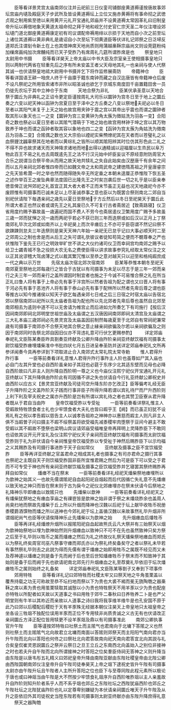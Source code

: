 <!-- { "loadSidebar": true } -->
　　臣等看详景灵宫太庙南郊仪注并云祀前三日仪銮司铺御座黄道褥谨按唐故事郊坛宫庙内壝及殿庭天子步武所及皆设黄道褥坛上立位又施赤黄褥将有事命彻之武徳贞观之制用紫至徳以来用黄开元礼开宝通礼郊庙并不设黄道褥太常因革礼曰旧制皇帝升坛以褥借地象天黄道太祖命彻之拜于地和岘乞付史官仁宗天圣二年仪注増设郊坛壝门道北御座黄道褥康定初有司议谓配帝褥用绯以示损于天地而自小次之前至坛上诸位其道褥以黄非典礼是歳诏自小次至坛下彻黄道臣等伏详礼记郊祭之日泛埽反道郑氏注谓刬令新土在上也其借神席天地尚质则用蒲越槀鞂宗庙尚文则设莞筵粉纯加缫席画纯加次席黼纯而已天子受胙乃有席周礼几筵所谓胙席是也
　　祭皇地只太尉用中书摄
　　臣等看详昊天上帝太庙以中书大臣及宗室亲王使相摄事皇地只则以两制代两省在轻重先后之序有所未安盖王者父天母地其礼一也亲祠与使人代祭其诚一也伏请祭皇地祗大尉用中书摄并乞下将作监修展斋防
　　帝籍神仓
　　臣等看详国语王耕一墢庶人终于千亩廪于籍东南钟而藏之自汉迄唐皆有帝籍神仓后废不设凡祭祀之所用皆索诸市非所以昭圣诚也欲乞于京城东南度田千亩置籍田舍一员仍徙先农坛于其中立神仓于东南
　　天地合祭为非礼
　　臣某伏承圣意以天地合祭于圜丘为非典礼之正诏令更定臣谨按周礼大司乐以圜钟为宫冬日至于地上之圜丘奏之六变以祀天神以函钟为宫夏日至于泽中之方丘奏之八变以祭地夫祀必以冬日至者以其阳气来复于上天之始也故宫用夹钟于震之宫以其帝出乎震也而谓之圜钟者取其形以象天也三一之变【圜钟为宫三变黄钟为角太蔟为徴姑洗为羽各一变】合阳奇之数也祭必以夏日至者以其隂气潜萌于下地之始也故宫用林钟于坤之宫以其万物致养于坤也而谓之函钟者取其容以象地也四二之变【函钟为宫太蔟为角姑洗为徴南吕为羽各二变】合隂偶之数也又大宗伯以禋祀实柴槱燎祀其在天者而以苍璧礼之以血祭貍沈疈辜祭其在地者而以黄琮礼之皆所以顺其隂阳辨其时位仿其形色此二礼之不得不异也故求诸天而天神降求诸地而地出得以通精诚以迎福厘以生烝民以阜万物此百王不易之礼也去周既逺先王之法不行汉元始中奸臣妄议不原经意附防周官大合乐之説谓当合祭平帝从而用之故天地共犊礼之失自此始矣由汉歴唐千有余年之间而以五月亲祠北郊者惟四帝而已如魏文帝之太和周武帝之建徳隋髙祖之开皇唐睿宗之先天皆希濶一时之举也然而随得随失卒无所定垂之本朝未遑厘正恭惟陛下恢五圣之述作举百王之废坠典章法度固已比隆先王之时矣岂袭后世一切之礼乎是以臣亲奉徳音俾正讹舛郊祀之礼首宜正其大者大者不正而末节虽正无益也况天地歳祀今亦不废顾惟有司摄事而已诚未足以上尽圣诚恭事之意也臣以为既罢合祭则南北二郊自当别祀伏请陛下毎遇亲祠之歳先以夏日至祭地于方丘然后以冬日至祀昊天于圜丘此所谓大者正也然议者或谓先王之礼其废已久不可复行古者斋居近【致斋路寝】仪卫省用度约赐予寡故虽一歳遍祀而国不费人不劳今也斋居逺仪卫繁用度广赐予多故虽三歳一郊而犹惮之况一歳而两祀乎若必不获已则三年而迭祭或如后汉以正月上丁祭南郊礼毕次北郊或如南齐以上辛祀昊上而次辛瘗后土不亦可乎臣窃谓不然记曰祭不欲踈踈则怠夫三年迭祭则是昊天天神六年始一亲祀无已怠乎记曰大事必顺天时二至之郊周公之制也舍是而从后王之失可谓礼欤彼议者徒知苟简之便而不覩尊奉之严也伏惟陛下鉴先王已行之明效举旷世不讲之大仪约诸司仪卫而幸祠宫均南郊之赐予以给卫士蠲青城不急之役损大农无名之费使臣得以讲求故事参究礼经取太常仪注之文以正其讹谬稽大驾卤薄之式以裁其繁冗惟以至恭之意对越天只以迎至和格纯嘏庶成一代之典以示万世
　　先宿太庙次宿北郊次宿南郊
　　臣某等恭惟本朝冬至祀天南郊夏至祭地北郊每歳行之皆合于古犹以有司摄事为未足以尽志于是三年一郊而亲行之夫三年一郊而亲行之盖所谓因时制宜者也施之于今诚不可易惟合祭之礼在所当正礼曰鲁人将有事于上帝必先有事于泮宫所以然者告祖为配之谓也又曰晋人将有事于河必先有事于恶池齐人将有事于泰山必先有事于配林所以然者先卑后尊之谓也臣等推古以知今推诸侯以知天子欲乞每遇亲郊七日戒之后三日宿之时宿太庙以告宿北郊以祭宿南郊以祀所以先太庙者告祖为配也所以先北郊者先卑后尊也虽然自北郊至南郊相去为逺则中道不可以无舍请为帷宫止而后进如允所奏乞下有司施行【按后汉因祠南郊即祠北郊明堂世祖世庙及太庙谓之五汉唐因祠南郊即祠太清宫及太庙谓之三大礼本庙三歳郊祠必先景灵宫及太庙盖因前制然每歳夏至于北郊自有常祠祀兼常歳有司摄事于南郊亦不合祭天地其合祭之意止縁亲祠欲徧及尔若以亲祠欲徧及之则因于南郊同时告祭北郊自因旧仪亦不背违礼意可行伏乞更赐参酌】
　　详定郊庙奉祀礼文臣陈某奏臣昨具劄奏亚终献及公卿升降由阼阶亲祠亚终献饮福有司摄事太尉饮福受胙瘗埋燔柴准中书批四状七月五日进呈奉圣防并送详定郊庙奉祀礼文所再参详闻奏今具再参详到下项取进止合入南郊式太常礼院太常寺勅
　　惟人君得升阼行事
　　一臣等前奏看详礼意惟人君得升阼行事阼主人阶也虽尊如尸其入庙也必自门左其升堂也必自西阶虽亲如子其冠也必筵于东序少北其适东壁而见母也必降自西阶故曰凡非主人则升降自西阶明一尊之义也今庙仪注熙宁祀仪开宝通礼开元礼亚终献以下其升降俱由阼阶此有司因循不讲之失也伏请自今行礼亚终献公卿祝史并由西阶以应古义【景灵宫亚终献及司徒司空升降东阶亦乞改正】臣等徧考礼经无臣子升降阼阶之文盖阼阶天子践而行事非臣子所得升降若谓以宾礼待尸而尸升西阶则上利下利及宰夫祝史之属亦升西阶是岂有所谓以宾礼待之者也其赞卫臣寮从君升降者既从于君自当由阼
　　皇帝饮福受胙以专受祉
　　一臣等前奏看详祭礼惟主人受嘏故特牲馈食者士礼也少牢馈食者大夫礼也皆曰嘏乎王【阙】而已虽正妇犹不设焉礼有之祝以孝告嘏以慈告主人以诚孝告祖祢之神神亦以惠慈而嘏主人则凡非主人俱不当嘏曽子问曰摄主不嘏不绥祭盖将欲受福先减黍稷牢肉堕祭于豆间今避主不敢受嘏以其不嘏故不堕祭也梁明山宾议请郊庙受福唯皇帝再拜明上灵降胙臣下不敢同也诏依其议开元开宝礼及仪注熙宁祀仪天子亲祠而亚终献饮福有司摄事而太尉饮福受胙则于礼为非伏请自今亲祠惟皇帝饮福受胙以专受祉于神然后赐胙臣下以示均福之义其赐胙及有司摄行事进胙于天子自如常仪
　　亚终献及摄事之臣不宜饮福受胙
　　臣等再详亚终献之官盖君命之相成其礼者也摄事之有司亦君命之摄行其事也祭祀之主既自天子则饮福受胙固非臣所宜惟君赐之然后为可是臣下可以受之于君而不可专受于神也所有亲祠亚终献饮福及摄事之臣饮福受胙并乞寝罢其祭终赐胙再拜自如常仪
　　燔瘗不当在祭末
　　一臣等前奏看详礼经祀天燔柴祭地瘗埋所以为歆神之始其义一也故先儒谓隂祀自血起阳祀自烟起而后代因循亡失礼意不先燔瘗以致天地之神只而皆在祭末则于古为戾今之祀仪北郊瘗埋亦在祭末伏请今后祭地之礼降神乐毕即瘗血以致隂只也
　　先燔柴以歆神
　　一臣等前奏看详礼经祀天之有燔柴犹祭地之有瘗血享庙之有祼鬯皆是歆神之始非谓于祭之末燔烧胙余也盖周人尚臭扫地而祭故先燔柴于丘上所以升烟而降神也汉魏以后祀于坛上献毕收牲币祝册黍稷爵酒馔物而燔之所以送神也今郊礼祀于坛上盖循汉魏以来故事然礼毕升烟非所谓烟祀尚气也臣等伏请俟降神乐止先燔柴以为歆神之始
　　先升烟瘗血后燔牲币
　　臣等再详礼经燔燎升烟所以报隂阳祀自血起故熊氏云凡大祭并有三始祭天以烟为歆神始祭地以埋为歆神始然则升烟瘗血以致神只不可不在先也虽然致神只矣方祭之后至于礼毕则以牲币之属而燔瘗之然后为礼之终故仪礼祭天燔柴祭地瘗血而郑氏以为祭礼终矣周官司巫凡祭事守瘗而郑氏亦以为祭礼终矣备矣守之者以祭礼未毕若有事然祭礼毕则去之此説为得而先儒有谓于燔瘗之始即用牲币之属既不经见而又未及荐神遽以燔瘗之则是备于先而阙于后也至后世知燔瘗牲币于祭末而不知致神于其始则是备于后而阙于先也欲请祀南北郊先行升烟瘗血之礼至荐奠礼毕依旧于坛次燔瘗牲币之属则始终之礼备矣
　　详定郊庙奉祀礼文臣陈某等劄子又奉到下项事件
　　郊用特牲
　　臣等看详礼记曰郊特牲而社稷太牢又曰祭天地之牛角茧栗盖以覆焘持载之功无可称故至恭不坛扫地而祭以下为贵也大裘不裼而冕无旒陶匏之器槀鞂之席以素为贵也用茧栗犊取其诚慤以小为贵也特牲祭天不用羊豕以少为贵也配座亦特牲以所配者如天故以天道事之书曰用牲于郊牛二春秋曰日养牲养二卜是也严父明堂则有牛羊以其祢近而亲故以人道事之诗曰我将我享维羊维牛是也孔安国不原于此乃曰郊以后稷配后稷贬于天有羊豕殊无经据本朝仪注昊天上帝皇地只太祖皇帝之坐各设三牲爼不独配位误用羊豕而正位不专用犊非尚质贵诚之义古无有也伏请改正亲祠圜丘方泽正配位皆用犊更不设羊豕爼及鼎以有司摄事准此
　　南郊公卿执事官升午陛
　　臣等谨按郊特牲曰社祭土而主隂气也君南向于北墉下答隂之义也然则社祭土而主隂隂气北向故君立北墉而南面以答隂则郊祭天而主阳阳气南向君亦当升午陛而北向以答阳也何佟之曰祭社北向君答故南向祀天南向君答宜北向其説与礼合矣皇侃崔灵恩説圜丘之祭并云祭日之旦王立丘之东南西北向盖始入之别位非接神之时也若夫升自午陛而北向所谓接神之时答阳之位矣羣臣侍祠无答神之义则升降当由东陛是以唐韦彤五礼精义曰郊祀皇帝升降由南陛亚献由东陛社稷皇帝由北陛公卿由西陛国朝南郊仪注皇帝升自午陛司徒奉昊天上帝之爼下逮祝史皆升午陛有司摄事太尉亦由午陛升坛且午陛者人主所升答阳之位也臣下与至尊同陛此程元素所以极论于唐也或曰神爼当由午陛是大不然按少牢馈食礼爼序升自西阶唯胙爼以主人亲羞故升自阼阶则知升阶者系乎人而不系乎爼也郊丘之东陛社坛之西陛犹庙西阶也郊丘之午陛社坛之北陛犹庙阼阶也礼以定尊卑别嫌疑为本伏请亲祠圜丘唯天子升午陛及从升之臣依旧外其司徒祝史当陞东陛若有司摄事则太尉亚终献亦由东陛升降庶得礼意
　　祭天之器陶匏
